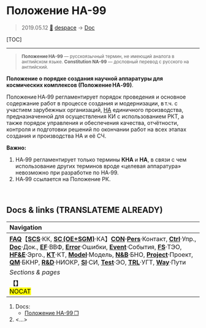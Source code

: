# Положение НА-99
> 2019.05.12 [🚀](../index/index.md) [despace](index.md) → [Doc](doc.md)

[TOC]

---

> <small>**Положение НА-99** — русскоязычный термин, не имеющий аналога в английском языке. **Constitution NA-99** — дословный перевод с русского на английский.</small>

**Положение о порядке создания научной аппаратуры для космических комплексов (Положение НА‑99)**.

Положение НА‑99 регламентирует порядок проведения и основное содержание работ в процессе создания и модернизации, в т.ч. с участием зарубежных организаций, [НА](sc.md) единичного производства, предназначенной для осуществления КИ с использованием РКТ, а также порядок управления и обеспечения качества, отчётности, контроля и подготовки решений по окончании работ на всех этапах создания и производства НА и её СЧ.

**Важно:**

   1. НА‑99 регламентирует только термины **КНА** и **НА**, в связи с чем использование других терминов вроде «целевая аппаратура» невозможно при разработке по НА‑99.
   1. НА‑99 ссылается на Положение РК.



<p style="page-break-after:always"> </p>

## Docs & links (TRANSLATEME ALREADY)
|Navigation|
|:--|
|**[FAQ](faq.md)**【**[SCS](scs.md)**·КК, **[SC (OE+SGM)](sc.md)**·КА】**[CON](contact.md)·[Pers](person.md)**·Контакт, **[Ctrl](control.md)**·Упр., **[Doc](doc.md)**·Док., **[EF](ef.md)**·ВВФ, **[Error](error.md)**·Ошибки, **[Event](event.md)**·События, **[FS](fs.md)**·ТЭО, **[HF&E](hfe.md)**·Эрго., **[KT](kt.md)**·КТ, **[Model](model.md)**·Модель, **[N&B](nnb.md)**·БНО, **[Project](project.md)**·Проект, **[QM](qm.md)**·БКНР, **[R&D](rnd.md)**·НИОКР, **[SI](si.md)**·СИ, **[Test](test.md)**·ЭО, **[TRL](trl.md)**·УГТ, **[Way](way.md)**·Пути|
|*Sections & pages*|
|**【[](.md)】**<br> <mark>NOCAT</mark>|

   1. Docs:
      - [Положение НА-99 ❐](f/doc/polojenie_na-99.pdf)
   1. <…>
